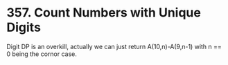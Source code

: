 # 357. Count Numbers with Unique Digits
Digit DP is an overkill, actually we can just return A(10,n)-A(9,n-1) with n == 0 being the cornor case.